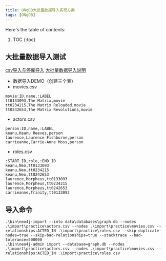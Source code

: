 ```yaml
---
title: ONgDB大批量数据导入实现方案
tags: [ONgDB]
---
```


Here's the table of contents:
1. TOC
{:toc}


## 大批量数据导入测试
[csv导入与停库导入](https://neo4j.com/developer/guide-import-csv/#_super_fast_batch_importer_for_huge_datasets)
[大批量数据导入说明](https://neo4j.com/docs/operations-manual/current/tools/import/)

- 数据导入DEMO（创建三个表）
- movies.csv
```
movie:ID,name,:LABEL
tt0133093,The Matrix,movie
tt0234215,The Matrix Reloaded,movie
tt0242653,The Matrix Revolutions,movie
```
- actors.csv
```
person:ID,name,:LABEL
keanu,Keanu Reeves,person
laurence,Laurence Fishburne,person
carrieanne,Carrie-Anne Moss,person
```
- roles.csv
```
:START_ID,role,:END_ID
keanu,Neo,tt0133093
keanu,Neo,tt0234215
keanu,Neo,tt0242653
laurence,Morpheus,tt0133093
laurence,Morpheus,tt0234215
laurence,Morpheus,tt0242653
carrieanne,Trinity,tt0133093
```
## 导入命令
```
.\bin\neo4j-import --into data\databases\graph.db --nodes .\import\practice\actors.csv --nodes .\import\practice\movies.csv --relationships:ACTED_IN .\import\practice\roles.csv --skip-duplicate-nodes=true --skip-bad-relationships=true --stacktrace --bad-tolerance=500000
.\bin\neo4j-admin import --database=graph.db --nodes .\import\practice\actors.csv --nodes .\import\practice\movies.csv --relationships:ACTED_IN .\import\practice\roles.csv
```

